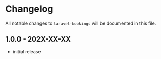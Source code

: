 # Changelog

All notable changes to `laravel-bookings` will be documented in this file.

## 1.0.0 - 202X-XX-XX

- initial release
